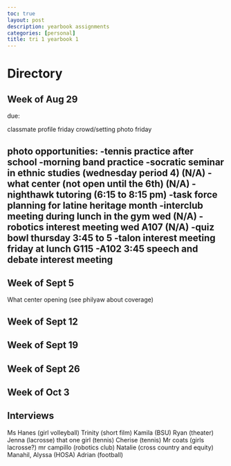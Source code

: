 ```yaml
---
toc: true
layout: post
description: yearbook assignments
categories: [personal]
title: tri 1 yearbook 1
---
```

# Directory

## Week of Aug 29

due:

classmate profile friday
crowd/setting photo friday

photo opportunities: 
-**tennis practice after school**
-**morning band practice**
-socratic seminar in ethnic studies (wednesday period 4) (N/A)
-what center (not open until the 6th) (N/A)
-nighthawk tutoring (6:15 to 8:15 pm)
-task force planning for latine heritage month 
-interclub meeting during lunch in the gym wed (N/A)
-robotics interest meeting wed A107 (N/A)
-**quiz bowl thursday 3:45 to 5**
-**talon interest meeting friday at lunch G115**
-**A102 3:45 speech and debate interest meeting**
-


## Week of Sept 5
What center opening (see philyaw about coverage)

## Week of Sept 12



## Week of Sept 19



## Week of Sept 26



## Week of Oct 3

## Interviews

Ms Hanes (girl volleyball)
Trinity (short film)
Kamila (BSU)
Ryan (theater)
Jenna (lacrosse)
that one girl (tennis)
Cherise (tennis)
Mr coats (girls lacrosse?)
mr campillo (robotics club)
Natalie (cross country and equity)
Manahil, Alyssa (HOSA)
Adrian (football)










